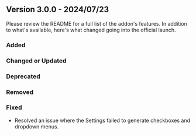 ## Version 3.0.0 - 2024/07/23

Please review the README for a full list of the addon's features. In addition to what's available, here's what changed going into the official launch.

### Added
### Changed or Updated
### Deprecated
### Removed
### Fixed
- Resolved an issue where the Settings failed to generate checkboxes and dropdown menus.
